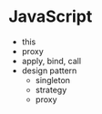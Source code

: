 # JavaScript

- this
- proxy
- apply, bind, call
- design pattern
  - singleton
  - strategy
  - proxy